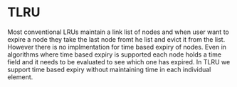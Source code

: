 # TLRU
Most conventional LRUs maintain a link list of nodes and when user want to expire a node
they take the last node fromt he list and evict it from the list. However there is no 
implmentation for time based expiry of nodes.
Even in algorithms where time based expiry is supported each node holds a time field
and it needs to be evaluated to see which one has expired.
In TLRU we support time based expiry without maintaining time in each individual element.


